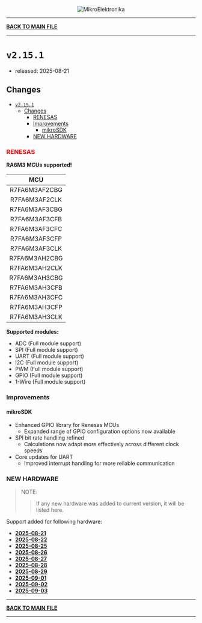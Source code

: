 <p align="center">
  <img src="http://www.mikroe.com/img/designs/beta/logo_small.png?raw=true" alt="MikroElektronika"/>
</p>

---

**[BACK TO MAIN FILE](../../changelog.md)**

---

# `v2.15.1`

+ released: 2025-08-21

## Changes

- [`v2.15.1`](#v2151)
  - [Changes](#changes)
    - [RENESAS](#renesas)
    - [Improvements](#improvements)
      - [mikroSDK](#mikrosdk)
    - [NEW HARDWARE](#new-hardware)

### <font color=red>RENESAS</font>

**RA6M3 MCUs supported!**

|       MCU       |
|  :------------: |
|  R7FA6M3AF2CBG  |
|  R7FA6M3AF2CLK  |
|  R7FA6M3AF3CBG  |
|  R7FA6M3AF3CFB  |
|  R7FA6M3AF3CFC  |
|  R7FA6M3AF3CFP  |
|  R7FA6M3AF3CLK  |
|  R7FA6M3AH2CBG  |
|  R7FA6M3AH2CLK  |
|  R7FA6M3AH3CBG  |
|  R7FA6M3AH3CFB  |
|  R7FA6M3AH3CFC  |
|  R7FA6M3AH3CFP  |
|  R7FA6M3AH3CLK  |

**Supported modules:**

+ ADC (Full module support)
+ SPI (Full module support)
+ UART (Full module support)
+ I2C (Full module support)
+ PWM (Full module support)
+ GPIO (Full module support)
+ 1-Wire (Full module support)

### Improvements

#### mikroSDK

- Enhanced GPIO library for Renesas MCUs
  - Expanded range of GPIO configuration options now available
- SPI bit rate handling refined
  - Calculations now adapt more effectively across different clock speeds
- Core updates for UART
  - Improved interrupt handling for more reliable communication

### NEW HARDWARE

> NOTE:
>> If any new hardware was added to current version, it will be listed here.

Support added for following hardware:

+ **[2025-08-21](./new_hw/2025-08-21.md)**
+ **[2025-08-22](./new_hw/2025-08-22.md)**
+ **[2025-08-25](./new_hw/2025-08-25.md)**
+ **[2025-08-26](./new_hw/2025-08-26.md)**
+ **[2025-08-27](./new_hw/2025-08-27.md)**
+ **[2025-08-28](./new_hw/2025-08-28.md)**
+ **[2025-08-29](./new_hw/2025-08-29.md)**
+ **[2025-09-01](./new_hw/2025-09-01.md)**
+ **[2025-09-02](./new_hw/2025-09-02.md)**
+ **[2025-09-03](./new_hw/2025-09-03.md)**

---

**[BACK TO MAIN FILE](../../changelog.md)**

---
